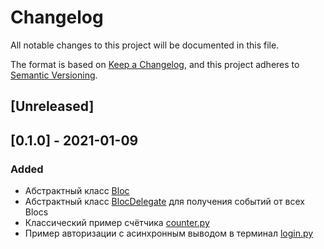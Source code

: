 # Changelog
All notable changes to this project will be documented in this file.

The format is based on [Keep a Changelog](https://keepachangelog.com/en/1.0.0/),
and this project adheres to [Semantic Versioning](https://semver.org/spec/v2.0.0.html).

## [Unreleased]

## [0.1.0] - 2021-01-09    

### Added    
- Абстрактный класс [Bloc](./bloc/_bloc/bloc.py)   
- Абстрактный класс [BlocDelegate](./bloc/_bloc/bloc_delegate.py) для получения событий от всех Blocs    
- Классический пример счётчика [counter.py](./example/counter.py)    
- Пример авторизации с асинхронным выводом в терминал [login.py](./example/login.py)    